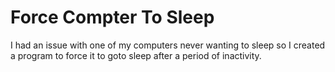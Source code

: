 # Force Compter To Sleep
I had an issue with one of my computers never wanting to sleep so I created a program to force it to goto sleep after a period of inactivity.